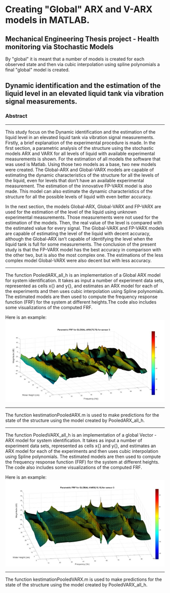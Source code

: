 # Creating "Global" ARX and V-ARX models in MATLAB.
Mechanical Engineering Thesis project - Health monitoring via Stochastic Models
----------------------------------------------------------------------

By "global" it is meant that a number of models is created for each observed state and then via cubic interpolation using spline polynomials a final "global" model is created.

Dynamic identification and the estimation of the liquid level in an elevated liquid tank via vibration signal measurements.
----------------------------------------------------------------------
### Abstract
----------------------------------------------------------------------
This study focus on the Dynamic identification and the estimation of the liquid level in an elevated liquid tank via vibration signal measurements. Firstly, a brief explanation of the experimental procedure is made.
In the first section, a parametric analysis of the structure using the stochastic models ARX and VARX for all levels of liquid with available experimental measurements is shown. For the estimation of all models the software that was used is Matlab. Using those two models as a base, two new models were created. The Global-ARX and Global-VARX models are capable of estimating the dynamic characteristics of the structure for all the levels of the liquid, even for levels that don’t have an available experimental measurement. The estimation of the innovative FP-VARX model is also made. This model can also estimate the dynamic characteristics of the structure for all the possible levels of liquid with even better accuracy.

In the next section, the models Global-ARX, Global-VARX and FP-VARX are used for the estimation of the level of the liquid using unknown experimental measurements. Those measurements were not used for the estimation of the models. Then, the real value of the level is compared with the estimated value for every signal. The Global-VARX and FP-VARX models are capable of estimating the level of the liquid with decent accuracy, although the Global-ARX isn’t capable of identifying the level when the liquid tank is full for some measurements. The conclusion of the present study is that the FP-VARX model has the best accuracy in comparison with the other two, but is also the most complex one. The estimations of the less complex model Global-VARX were also decent but with less accuracy. 

----------------------------------------------------------------------
The function PooledARX_all_h is an implementation of a Global ARX model for system identification. It takes as input a number of experiment data sets, represented as cells x{} and y{}, and estimates an ARX model for each of the experiments and then uses cubic interpolation using Spline polynomials. The estimated models are then used to compute the frequency response function (FRF) for the system at different heights.The code also includes some visualizations of the computed FRF.

Here is an example:
![glob_arx](glob_arx.jpg)

----------------------------------------------------------------------
The function kestimationPooledARX.m is used to make predictions for the state of the structure using the model created by PooledARX_all_h.

----------------------------------------------------------------------
The function PooledVARX_all_h is an implementation of a global Vector - ARX model for system identification. It takes as input a number of experiment data sets, represented as cells x{} and y{}, and estimates an ARX model for each of the experiments and then uses cubic interpolation using Spline polynomials. The estimated models are then used to compute the frequency response function (FRF) for the system at different heights. The code also includes some visualizations of the computed FRF.

Here is an example:
![glob_varx](glob_varx.jpg)

----------------------------------------------------------------------
The function kestimationPooledVARX.m is used to make predictions for the state of the structure using the model created by PooledVARX_all_h.
